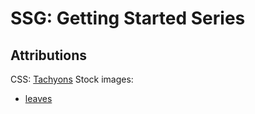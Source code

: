 # SSG: Getting Started Series

## Attributions

CSS: [Tachyons](https://tachyons.io/)
Stock images:
- [leaves](https://www.pexels.com/photo/close-up-photography-of-green-leaves-797797/)

